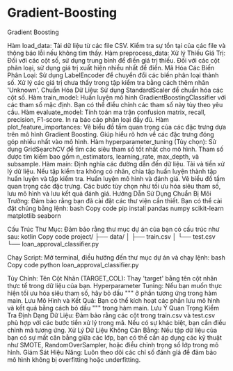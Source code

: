 # Gradient-Boosting
Gradient Boosting


Hàm load_data:
Tải dữ liệu từ các file CSV.
Kiểm tra sự tồn tại của các file và thông báo lỗi nếu không tìm thấy.
Hàm preprocess_data:
Xử lý Thiếu Giá Trị:
Đối với các cột số, sử dụng trung bình để điền giá trị thiếu.
Đối với các cột phân loại, sử dụng giá trị xuất hiện nhiều nhất để điền.
Mã Hóa Các Biến Phân Loại:
Sử dụng LabelEncoder để chuyển đổi các biến phân loại thành số.
Xử lý các giá trị chưa thấy trong tập kiểm tra bằng cách thêm nhãn 'Unknown'.
Chuẩn Hóa Dữ Liệu:
Sử dụng StandardScaler để chuẩn hóa các cột số.
Hàm train_model:
Huấn luyện mô hình GradientBoostingClassifier với các tham số mặc định.
Bạn có thể điều chỉnh các tham số này tùy theo yêu cầu.
Hàm evaluate_model:
Tính toán ma trận confusion matrix, recall, precision, F1-score.
In ra báo cáo phân loại đầy đủ.
Hàm plot_feature_importances:
Vẽ biểu đồ tầm quan trọng của các đặc trưng dựa trên mô hình Gradient Boosting.
Giúp hiểu rõ hơn về các đặc trưng đóng góp nhiều nhất vào mô hình.
Hàm hyperparameter_tuning (Tùy chọn):
Sử dụng GridSearchCV để tìm các siêu tham số tốt nhất cho mô hình.
Tham số được tìm kiếm bao gồm n_estimators, learning_rate, max_depth, và subsample.
Hàm main:
Định nghĩa các đường dẫn đến dữ liệu.
Tải và tiền xử lý dữ liệu.
Nếu tập kiểm tra không có nhãn, chia tập huấn luyện thành tập huấn luyện và tập kiểm tra.
Huấn luyện mô hình và đánh giá.
Vẽ biểu đồ tầm quan trọng các đặc trưng.
Các bước tùy chọn như tối ưu hóa siêu tham số, lưu mô hình và lưu kết quả đánh giá.
Hướng Dẫn Sử Dụng
Chuẩn Bị Môi Trường:
Đảm bảo rằng bạn đã cài đặt các thư viện cần thiết. Bạn có thể cài đặt chúng bằng lệnh:
bash
Copy code
pip install pandas numpy scikit-learn matplotlib seaborn


Cấu Trúc Thư Mục:
Đảm bảo rằng thư mục dự án của bạn có cấu trúc như sau:
kotlin
Copy code
project/
├── data/
│   ├── train.csv
│   └── test.csv
└── loan_approval_classifier.py


Chạy Script:
Mở terminal, điều hướng đến thư mục dự án và chạy lệnh:
bash
Copy code
python loan_approval_classifier.py


Tùy Chỉnh:
Tên Cột Nhãn (TARGET_COL): Thay 'target' bằng tên cột nhãn thực tế trong dữ liệu của bạn.
Hyperparameter Tuning: Nếu bạn muốn thực hiện tối ưu hóa siêu tham số, hãy bỏ dấu """ ở phần tương ứng trong hàm main.
Lưu Mô Hình và Kết Quả: Bạn có thể kích hoạt các phần lưu mô hình và kết quả bằng cách bỏ dấu """ trong hàm main.
Lưu Ý Quan Trọng
Kiểm Tra Định Dạng Dữ Liệu: Đảm bảo rằng các cột trong train.csv và test.csv phù hợp với các bước tiền xử lý trong mã. Nếu có sự khác biệt, bạn cần điều chỉnh mã tương ứng.
Xử Lý Dữ Liệu Không Cân Bằng: Nếu tập dữ liệu của bạn có sự mất cân bằng giữa các lớp, bạn có thể cần áp dụng các kỹ thuật như SMOTE, RandomOverSampler, hoặc điều chỉnh trọng số lớp trong mô hình.
Giám Sát Hiệu Năng: Luôn theo dõi các chỉ số đánh giá để đảm bảo mô hình không bị overfitting hoặc underfitting.